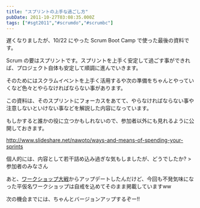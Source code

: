 ```yaml
---
title: "スプリントの上手な過ごし方"
pubDate: 2011-10-27T03:08:35.000Z
tags: ["#sgt2011","#scrumdo","#scrumbc"]
---
```


遅くなりましたが、10/22 にやった Scrum Boot Camp で使った最後の資料です。

Scrum の要はスプリントです。スプリントを上手く安定して過ごす事ができれば、プロジェクト自体も安定して順調に進んでいきます。

そのためにはスクラムイベントを上手く活用するや次の準備をちゃんとやっていくなど色々とやらなければならない事があります。

この資料は、そのスプリントにフォーカスをあてて、やらなければならない事や注意しないといけない事などを解説した内容になっています。

もしかすると誰かの役に立つかもしれないので、参加者以外にも見れるように公開しておきます。

http://www.slideshare.net/nawoto/ways-and-means-of-spending-your-sprints

個人的には、内容として若干詰め込み過ぎな気もしましたが、どうでしたか? > 参加者のみなさん

あと、[ワークショップ大戦](http://d.hatena.ne.jp/nawoto/20110911/1315766860)からアップデートしたんだけど、今回も不発気味になった平仮名ワークショップは自戒を込めてそのまま掲載していますww

次の機会までには、ちゃんとバージョンアップするぞー!!